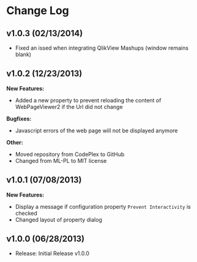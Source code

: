 Change Log
==========


v1.0.3 (02/13/2014)
-------------------  
* Fixed an issed when integrating QlikView Mashups (window remains blank)

v1.0.2 (12/23/2013)
-------------------  
**New Features:** 
* Added a new property to prevent reloading the content of WebPageViewer2 if the Url did not change

**Bugfixes:**  
* Javascript errors of the web page will not be displayed anymore 


**Other:**  
* Moved repository from CodePlex to GitHub
* Changed from  ML-PL to MIT license

v1.0.1 (07/08/2013)
-------------------

**New Features:**  
* Display a message if configuration property `Prevent Interactivity` is checked
* Changed layout of property dialog

v1.0.0 (06/28/2013)
-------------------

* Release:	Initial Release v1.0.0